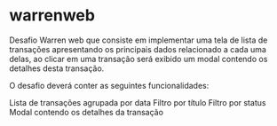 # warrenweb
Desafio Warren web que consiste em implementar uma tela de lista de transações apresentando os principais dados relacionado a cada uma delas, ao clicar em uma transação será exibido um modal contendo os detalhes desta transação.

O desafio deverá conter as seguintes funcionalidades:  
  
Lista de transações agrupada por data
Filtro por título
Filtro por status
Modal contendo os detalhes da transação

